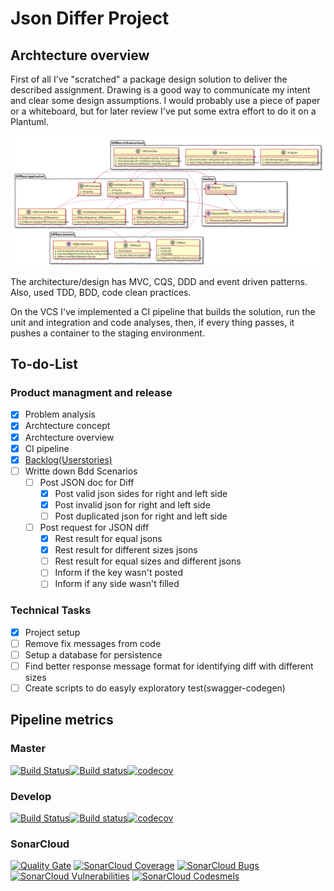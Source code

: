 # Json Differ Project

## Archtecture overview

First of all I've "scratched" a package design solution to deliver the described assignment. Drawing is a good way to communicate my intent and clear some design assumptions. I would probably use a piece of paper or a whiteboard, but for later review I've put some extra effort to do it on a Plantuml. 

![Architecture](docs/diagrams/package.svg)

The architecture/design has MVC, CQS, DDD and event driven patterns. Also, used TDD, BDD, code clean practices.

On the VCS I've implemented a CI pipeline that builds the solution, run the unit and integration and code analyses, then, if every thing passes, it pushes a container to the staging environment.

## To-do-List

### Product managment and release

- [x] Problem analysis
- [x] Archtecture concept
- [x] Archtecture overview
- [x] CI pipeline
- [x] [Backlog(Userstories)](docs/Backlog.md)
- [ ] Writte down Bdd Scenarios
  - [ ] Post JSON doc for Diff
    - [x] Post valid json sides for right and left side
    - [x] Post invalid json for right and left side
    - [ ] Post duplicated json for right and left side
  - [ ] Post request for JSON diff
    - [x] Rest result for equal jsons
    - [x] Rest result for different sizes jsons
    - [ ] Rest result for equal sizes and different jsons
    - [ ] Inform if the key wasn't posted 
    - [ ] Inform if any side wasn't filled 

### Technical Tasks

- [x] Project setup
- [ ] Remove fix messages from code
- [ ] Setup a database for persistence 
- [ ] Find better response message format for identifying diff with different sizes
- [ ] Create scripts to do easyly exploratory test(swagger-codegen)

## Pipeline metrics

### Master

[![Build Status](https://travis-ci.org/mvsouza/JsonDiffer.svg?branch=master)](https://travis-ci.org/mvsouza/JsonDiffer)[![Build status](https://ci.appveyor.com/api/projects/status/gpgef02rfvdqrwhs/branch/master?svg=true)](https://ci.appveyor.com/project/mvsouza/JsonDiffer/branch/master)[![codecov](https://codecov.io/gh/mvsouza/JsonDiffer/branch/master/graph/badge.svg)](https://codecov.io/gh/mvsouza/JsonDiffer)

### Develop

[![Build Status](https://travis-ci.org/mvsouza/JsonDiffer.svg?branch=develop)](https://travis-ci.org/mvsouza/JsonDiffer)[![Build status](https://ci.appveyor.com/api/projects/status/gpgef02rfvdqrwhs/branch/develop?svg=true)](https://ci.appveyor.com/project/mvsouza/JsonDiffer/branch/develop)[![codecov](https://codecov.io/gh/mvsouza/JsonDiffer/branch/develop/graph/badge.svg)](https://codecov.io/gh/mvsouza/JsonDiffer)

### SonarCloud

[![Quality Gate](https://sonarcloud.io/api/project_badges/measure?project=JsonDiffer&metric=alert_status)](https://sonarcloud.io/dashboard?id=JsonDiffer) [![SonarCloud Coverage](https://sonarcloud.io/api/project_badges/measure?project=JsonDiffer&metric=coverage)](https://sonarcloud.io/component_measures?id=JsonDiffer&metric=coverage) [![SonarCloud Bugs](https://sonarcloud.io/api/project_badges/measure?project=JsonDiffer&metric=bugs)](https://sonarcloud.io/project/issues?id=JsonDiffer&resolved=false&types=BUG) [![SonarCloud Vulnerabilities](https://sonarcloud.io/api/project_badges/measure?project=JsonDiffer&metric=vulnerabilities)](https://sonarcloud.io/project/issues?id=JsonDiffer&resolved=false&types=VULNERABILITY)
[![SonarCloud Codesmels](https://sonarcloud.io/api/project_badges/measure?project=JsonDiffer&metric=code_smells)](https://sonarcloud.io/project/issues?id=JsonDiffer&resolved=false&types=code_smells)